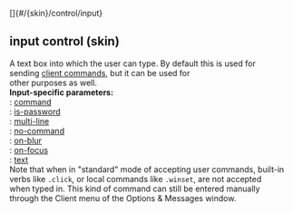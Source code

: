 []{#/{skin}/control/input}    
## input control (skin)    
A text box into which the user can type. By default this is used for    
sending [client commands](/ref/%7Bskin%7D/commands), but it can be used for    
other purposes as well.    
**Input-specific parameters:**    
:   [command](/ref/%7Bskin%7D/param/command)    
:   [is-password](/ref/%7Bskin%7D/param/is-password)    
:   [multi-line](/ref/%7Bskin%7D/param/multi-line)    
:   [no-command](/ref/%7Bskin%7D/param/no-command)    
:   [on-blur](/ref/%7Bskin%7D/param/on-blur)    
:   [on-focus](/ref/%7Bskin%7D/param/on-focus)    
:   [text](/ref/%7Bskin%7D/param/text)    
Note that when in \"standard\" mode of accepting user commands, built-in    
verbs like `.click`, or local commands like `.winset`, are not accepted    
when typed in. This kind of command can still be entered manually    
through the Client menu of the Options & Messages window.  